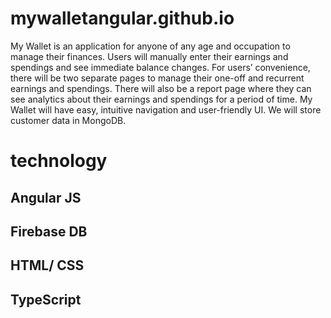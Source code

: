# mywalletangular.github.io
My Wallet is an application for anyone of any age and occupation to manage their finances. Users will manually enter their earnings and spendings and see immediate balance changes. For users’ convenience, there will be two separate pages to manage their one-off and recurrent earnings and spendings. There will also be a report page where they can see analytics about their earnings and spendings for a period of time. My Wallet will have easy, intuitive navigation and user-friendly UI. We will store customer data in MongoDB.
# technology
## Angular JS
## Firebase DB
## HTML/ CSS
## TypeScript
